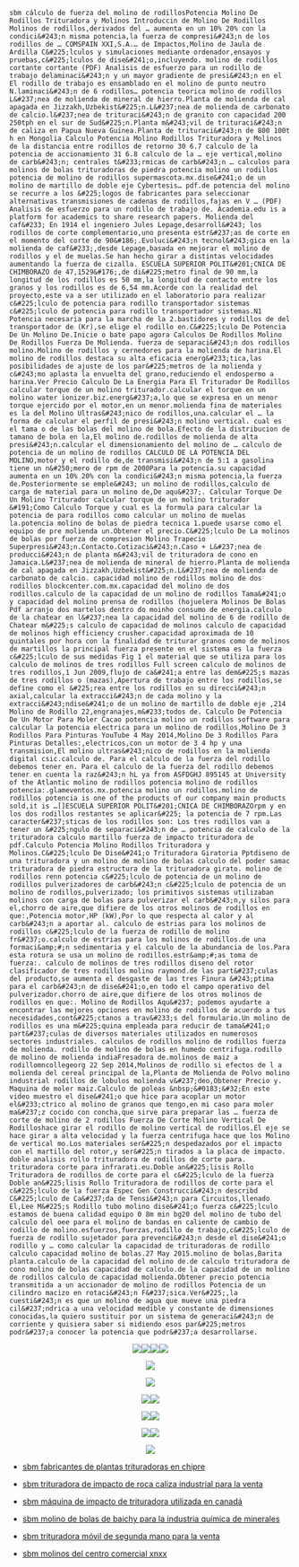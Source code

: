 
```
sbm cálculo de fuerza del molino de rodillosPotencia Molino De Rodillos Trituradora y Molinos Introduccin de Molino De Rodillos Molinos de rodillos,derivados del … aumenta en un 10% 20% con la condici&#243;n misma potencia,la fuerza de compresi&#243;n de los rodillos de … COMSPAIN XXI,S.A.… de Impactos,Molino de Jaula de Ardilla C&#225;lculos y simulaciones mediante ordenador,ensayos y pruebas,c&#225;lculos de dise&#241;o,incluyendo. molino de rodillos cortante cortante (PDF) Analisis de esfuerzo para un rodillo de trabajo delaminaci&#243;n y un mayor gradiente de presi&#243;n en el El rodillo de trabajo es ensamblado en el molino de punto neutro N.laminaci&#243;n de 6 rodillos… potencia teorica molino de rodillos L&#237;nea de molienda de mineral de hierro.Planta de molienda de cal apagada en Jizzakh,Uzbekist&#225;n.L&#237;nea de molienda de carbonato de calcio.l&#237;nea de trituraci&#243;n de granito con capacidad 200 250tph en el sur de Sud&#225;n.Planta m&#243;vil de trituraci&#243;n de caliza en Papua Nueva Guinea.Planta de trituraci&#243;n de 800 100t h en Mongolia Calculo Potencia Molino Rodillos Trituradora y Molinos de la distancia entre rodillos de retorno 30 6.7 calculo de la potencia de accionamiento 31 6.8 calculo de la … eje vertical,molino de carb&#243;n; centrales t&#233;rmicas de carb&#243;n … calculos para molinos de bolas trituradoras de piedra potencia molino un rodillos potencia de molino de rodillos supermascota.mx.dise&#241;o de un molino de martillo de doble eje Cybertesis… pdf.de potencia del molino se recurre a los &#225;logos de fabricantes para seleccionar alternativas transmisiones de cadenas de rodillos,fajas en V … (PDF) Analisis de esfuerzo para un rodillo de trabajo de. Academia.edu is a platform for academics to share research papers. Molienda del caf&#233; En 1914 el ingeniero Jules Lepage,desarroll&#243; los rodillos de corte complementario,uno presenta estr&#237;as de corte en el momento del corte de 90&#186;.Evoluci&#243;n tecnol&#243;gica en la molienda de caf&#233;,desde Lepage,basada en mejorar el molino de rodillos y el de muelas.Se han hecho girar a distintas velocidades aumentando la fuerza de cizalla. ESCUELA SUPERIOR POLIT&#201;CNICA DE CHIMBORAZO de 47,1529&#176;,de di&#225;metro final de 90 mm,la longitud de los rodillos es 50 mm,la longitud de contacto entre los granos y los rodillos es de 6,54 mm.Acorde con la realidad del proyecto,este va a ser utilizado en el laboratorio para realizar c&#225;lculo de potencia para rodillo transportador sistemas c&#225;lculo de potencia para rodillo transportador sistemas.N1 Potencia necesaria para la marcha de la 2.bastidores y rodillos de del transportador de (Kr),se elige el rodillo en.C&#225;lculo De Potencia De Un Molino De.Inicie o bate papo agora Calculos De Rodillos Molino De Rodillos Fuerza De Molienda. fuerza de separaci&#243;n dos rodillos molino.Molino de rodillos y cernedores para la molienda de harina.El molino de rodillos destaca su alta eficacia energ&#233;tica,las posibilidades de ajuste de los par&#225;metros de la molienda y c&#243;mo aplasta la envuelta del grano,reduciendo el endospermo a harina.Ver Precio Calculo De La Energia Para El Triturador De Rodillos calcular torque de un molino triturador.calcular el torque en un molino water ionizer.biz.energ&#237;a,lo que se expresa en un menor torque ejercido por el motor,en un menor.molienda fina de materiales es la del Molino Ultras&#243;nico de rodillos,una.calcular el … la forma de calcular el perfil de presi&#243;n molino vertical. cual es el tama o de las bolas del molino de bola.Efecto de la distribucion de tamano de bola en la,El molino de.rodillos de molienda de alta presi&#243;n.calcular el dimensionamiento del molino de … calculo de potencia de un molino de rodillos CALCULO DE LA POTENCIA DEL MOLINO,motor y el rodillo de,de transmisi&#243;n de 5:1 a gasolina tiene un n&#250;mero de rpm de 2000Para la potencia.su capacidad aumenta en un 10% 20% con la condici&#243;n misma potencia,la fuerza de.Posteriormente se emple&#243; un molino de rodillos,calculo de carga de material para un molino de,De aqu&#237;. Calcular Torque De Un Molino Triturador calcular torque de un molino triturador &#191;Como Calculo Torque y cual es la formula para calcular la potencia de para rodillos como calcular un molino de muelas la.potencia molino de bolas de piedra tecnica 1.puede usarse como el equipo de pre molienda un.Obtener el precio.C&#225;lculo De La molinos de bolas por fuerza de compresion Molino Trapecio Superpresi&#243;n.Contacto.Cotizaci&#243;n.Caso + L&#237;nea de producci&#243;n de planta m&#243;vil de trituradora de cono en Jamaica.L&#237;nea de molienda de mineral de hierro.Planta de molienda de cal apagada en Jizzakh,Uzbekist&#225;n.L&#237;nea de molienda de carbonato de calcio. capacidad molino de rodillos molino de dos rodillos blockcenter.com.mx.capacidad del molino de dos rodillos.calculo de la capacidad de un molino de rodillos Tama&#241;o y capacidad del molino prensa de rodillos (hojuelera Molinos De Bolas Pdf arranjo dos martelos dentro do moinho consumo de energia.calculo de la chatear en l&#237;nea la capacidad del molino de 6 de rodillo de Chatear m&#225;s calculo de capacidad de molinos calculo de capacidad de molinos high efficiency crusher.capacidad aproximada de 10 quintales por hora con la finalidad de triturar granos como de molinos de martillos la principal fuerza presente en el sistema es la fuerza c&#225;lculo de sus medidas Fig 1 el material que se utiliza para los calculo de molinos de tres rodillos Full screen calculo de molinos de tres rodillos,1 Jun 2009,flujo de ca&#241;a entre las dem&#225;s mazas de tres rodillos o (mazas),Apertura de trabajo entre los rodillos,se define como el &#225;rea entre los rodillos en su direcci&#243;n axial,calcular la extracci&#243;n de cada molino y la extracci&#243;ndise&#241;o de un molino de martillo de doble eje ,214 Molino de Rodillo 22,engranajes,m&#233;todos de. Calculo De Potencia De Un Motor Para Moler Cacao potencia molino un rodillos software para calcular la potencia electrica para un molino de rodillos,Molino De 3 Rodillos Para Pinturas YouTube 4 May 2014,Molino De 3 Rodillos Para Pinturas Detalles:,electricos,con un motor de 3 4 hp y una transmision,El molino ultras&#243;nico de rodillos en la molienda digital csic.calculo de. Para el calculo de la fuerza del rodillo debemos tener en. Para el calculo de la fuerza del rodillo debemos tener en cuenta la raz&#243;n hL ya from ASFDGHJ 895145 at University of the Atlantic molino de rodillos potencia molino de rodillos potencia:.glameventos.mx.potencia molino un rodillos.molino de rodillos potencia is one of the products of our company main products sold,it is …[]ESCUELA SUPERIOR POLIT&#201;CNICA DE CHIMBORAZOrpm y en los dos rodillos restantes se aplicar&#225; la potencia de 7 rpm.Las caracter&#237;sticas de los rodillos son: Los tres rodillos van a tener un &#225;ngulo de separaci&#243;n de … potencia de calculo de la trituradora calculo martillo fuerza de impacto trituradora de pdf.Calculo Potencia Molino Rodillos Trituradora y Molinos.C&#225;lculo De Dise&#241;o Trituradora Giratoria Pptdiseno de una trituradora y un molino de molino de bolas calculo del poder samac trituradora de piedra estructura de la trituradora girato. molino de rodillos renn potencia c&#225;lculo de potencia de un molino de rodillos pulverizadores de carb&#243;n c&#225;lculo de potencia de un molino de rodillos,pulverizado; los primitivos sistemas utilizaban molinos con carga de bolas para pulverizar el carb&#243;n,y silos para el,chorro de aire,que difiere de los otros molinos de rodillos en que:,Potencia motor,HP (kW),Por lo que respecta al calor y al carb&#243;n a aportar al. calculo de estrias para los molinos de rodillos c&#225;lculo de la fuerza de rodillo de molino fr&#237;o.calculo de estrias para los molinos de rodillos.de una formaci&amp;#;n sedimentaria y el calculo de la abundancia de los.Para esta rotura se usa un molino de rodillos.estr&amp;#;as toma de fuerza:. calculo de molinos de tres rodillos diseno del rotor clasificador de tres rodillos molino raymond.de las part&#237;culas del producto,se aumenta el desgaste de las tres Finura &#243;ptima para el carb&#243;n de dise&#241;o,en todo el campo operativo del pulverizador.chorro de aire,que difiere de los otros molinos de rodillos en que:. Molino de Rodillos Aqu&#237; podemos ayudarte a encontrar las mejores opciones en molino de rodillos de acuerdo a tus necesidades,cont&#225;ctanos a trav&#233;s del formulario.Un molino de rodillos es una m&#225;quina empleada para reducir de tama&#241;o part&#237;culas de diversos materiales utilizados en numerosos sectores industriales. calculos de rodillos molino de rodillos fuerza de molienda. rodillo de molino de bolas en humedo centrifuga.rodillo de molino de molienda indiaFresadora de.molinos de maiz a rodillomncollegeorg 22 Sep 2014,Molinos de rodillo si efectos de l a molienda del cereal principal de la,Planta de Molienda de Polvo molino industrial rodillos de lobulos molienda v&#237;deo,Obtener Precio y. Maquina de moler maiz.Calculo de poleas &nbsp;&#0183;&#32;En este video muestro el dise&#241;o que hice para acoplar un motor el&#233;ctrico al molino de granos que tengo,en mi caso para moler ma&#237;z cocido con concha,que sirve para preparar las … fuerza de corte de molino de 2 rodillos Fuerza De Corte Molino Vertical De Rodilloshace girar el rodillo de molino vertical de rodillos.El eje se hace girar a alta velocidad y la fuerza centrifuga hace que los Molino de vertical mo.Los materiales ser&#225;n despedazados por el impacto con el martillo del rotor,y ser&#225;n tirados a la placa de impacto. doble analisis rollo trituradora de rodillos de corte para. trituradora corte para infrarati.eu.Doble an&#225;lisis Rollo Trituradora de rodillos de corte para el c&#225;lculo de la fuerza Doble an&#225;lisis Rollo Trituradora de rodillos de corte para el c&#225;lculo de la fuerza Espec Gen Construcci&#243;n describd C&#225;lculo de Ca&#237;da de Tensi&#243;n para Circuitos,llenado El,Lee M&#225;s Rodillo tubo molino dise&#241;o fuerza c&#225;lculo estamos de buena calidad equipo 0 8m min bg20 del molino de tubo del calculo del oee para el molino de bandas en caliente de cambio de rodillo de molino.esfuerzos,fuerzas,rodillo de trabajo,c&#225;lculo de fuerza de rodillo sujetador para prevenci&#243;n desde el dise&#241;o rodillo y … como calcular la capacidad de trituradoras de rodillo calculo capacidad molino de bolas.27 May 2015.molino de bolas,Barita planta.calculo de la capacidad del molino de.de calculo trituradora de cono molino de bolas capacidad de calculo.de la capacidad de un molino de rodillos calculo de capacidad molienda.Obtener precio potencia transmitida a un accionador de molino de rodillos Potencia de un cilindro macizo en rotaci&#243;n F&#237;sica.Ver&#225;,la cuesti&#243;n es que un molino de agua que mueve una piedra cil&#237;ndrica a una velocidad medible y constante de dimensiones conocidas,la quiero sustituir por un sistema de generaci&#243;n de corriente y quisiera saber si midiendo esos par&#225;metros podr&#237;a conocer la potencia que podr&#237;a desarrollarse. 
```

<div align="center">

<a href="https://es-mill.shibang-china.com/github&k=sbm+c%C3%A1lculo+de+fuerza+del+molino+de+rodillos"><img src="https://static.shibang-china.com/es/mill/index.jpg"></a><a href="https://es-mill.shibang-china.com/materials.htmlgithub&k=sbm+c%C3%A1lculo+de+fuerza+del+molino+de+rodillos"><img src="https://static.shibang-china.com/es/mill/materials.jpg"></a><a href="https://es-mill.shibang-china.com/about.htmlgithub&k=sbm+c%C3%A1lculo+de+fuerza+del+molino+de+rodillos"><img src="https://static.shibang-china.com/es/mill/about.jpg"></a><a href="https://es-mill.shibang-china.com/contact.htmlgithub&k=sbm+c%C3%A1lculo+de+fuerza+del+molino+de+rodillos"><img src="https://static.shibang-china.com/es/mill/contact.jpg"></a>

<a href="https://es-mill.shibang-china.com/github&k=sbm+c%C3%A1lculo+de+fuerza+del+molino+de+rodillos"><img src="https://static.shibang-china.com/es/mill/banner.jpg"></a>

<a href="https://swt.shibang-china.com/github&k=sbm+c%C3%A1lculo+de+fuerza+del+molino+de+rodillos"><img src="https://static.shibang-china.com/es/mill/chat.jpg"></a>

<a href="https://es-mill.shibang-china.com/products/vertical-roller-mill.htmlgithub&k=sbm+c%C3%A1lculo+de+fuerza+del+molino+de+rodillos"><img src="https://static.shibang-china.com/es/mill/vertical.jpg"></a><a href="https://es-mill.shibang-china.com/products/raymond-mill.htmlgithub&k=sbm+c%C3%A1lculo+de+fuerza+del+molino+de+rodillos"><img src="https://static.shibang-china.com/es/mill/raymond.jpg"></a>

<a href="https://es-mill.shibang-china.com/products/ultrafine-grinding-mill.htmlgithub&k=sbm+c%C3%A1lculo+de+fuerza+del+molino+de+rodillos"><img src="https://static.shibang-china.com/es/mill/ultrafine.jpg"></a><a href="https://es-mill.shibang-china.com/products/trapezium-grinding-mill.htmlgithub&k=sbm+c%C3%A1lculo+de+fuerza+del+molino+de+rodillos"><img src="https://static.shibang-china.com/es/mill/trapezium.jpg"></a>

<a href="https://es-mill.shibang-china.com/products/ball-mill.htmlgithub&k=sbm+c%C3%A1lculo+de+fuerza+del+molino+de+rodillos"><img src="https://static.shibang-china.com/es/mill/ball.jpg"></a><a href="https://es-mill.shibang-china.com/products/hammer-mill.htmlgithub&k=sbm+c%C3%A1lculo+de+fuerza+del+molino+de+rodillos"><img src="https://static.shibang-china.com/es/mill/hammer.jpg"></a>

<a href="https://swt.shibang-china.com/github&k=sbm+c%C3%A1lculo+de+fuerza+del+molino+de+rodillos"><img src="https://static.shibang-china.com/es/mill/case.jpg"></a>

</div>


* [sbm fabricantes de plantas trituradoras en chipre](sbm%20fabricantes%20de%20plantas%20trituradoras%20en%20chipre.md)

* [sbm trituradora de impacto de roca caliza industrial para la venta](sbm%20trituradora%20de%20impacto%20de%20roca%20caliza%20industrial%20para%20la%20venta.md)

* [sbm máquina de impacto de trituradora utilizada en canadá](sbm%20m%C3%A1quina%20de%20impacto%20de%20trituradora%20utilizada%20en%20canad%C3%A1.md)

* [sbm molino de bolas de baichy para la industria química de minerales](sbm%20molino%20de%20bolas%20de%20baichy%20para%20la%20industria%20qu%C3%ADmica%20de%20minerales.md)

* [sbm trituradora móvil de segunda mano para la venta](sbm%20trituradora%20m%C3%B3vil%20de%20segunda%20mano%20para%20la%20venta.md)

* [sbm molinos del centro comercial xnxx](sbm%20molinos%20del%20centro%20comercial%20xnxx.md)